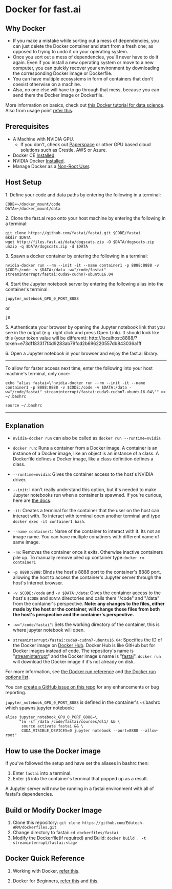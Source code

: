 # Docker for fast.ai

## Why Docker

- If you make a mistake while sorting out a mess of dependencies, you can just delete the Docker container and start from a fresh one; as opposed to trying to undo it on your operating system.
- Once you sort out a mess of dependencies, you'll never have to do it again. Even if you install a new operating system or move to a new computer, you can quickly recover your environment by downloading the corresponding Docker image or Dockerfile.
- You can have multiple ecosystems in form of containers that don't coexist otherwise on a machine.
- Also, no one else will have to go through that mess, because you can send them the Docker image or Dockerfile.

More information on basics, check out [this Docker tutorial for data science](https://towardsdatascience.com/how-docker-can-help-you-become-a-more-effective-data-scientist-7fc048ef91d5).
Also from usage point [refer this](https://tsaprailis.com/2017/10/10/Docker-for-data-science-part-1-building-jupyter-container/).


## Prerequisites

- A Machine with NVIDIA GPU.
  - If you don't, check out [Paperspace](http://forums.fast.ai/t/paperspace-setup-help/9290) or other GPU based cloud solutions such as Crestle, AWS or Azure.
- Docker CE [Installed](https://docs.docker.com/engine/installation/linux/docker-ce/ubuntu/).
- NVIDIA Docker [Installed](https://github.com/NVIDIA/nvidia-docker).
- Manage Docker as a [Non-Root User](https://docs.docker.com/install/linux/linux-postinstall/).


## Host Setup

1\. Define your code and data paths by entering the following in a terminal:

```
CODE=~/docker_mount/code
DATA=~/docker_mount/data
```

2\. Clone the fast.ai repo onto your host machine by entering the following in a terminal:

```
git clone https://github.com/fastai/fastai.git $CODE/fastai
mkdir $DATA
wget http://files.fast.ai/data/dogscats.zip -O $DATA/dogscats.zip
unzip -q $DATA/dogscats.zip -d $DATA
```

3\. Spawn a docker container by entering the following in a terminal:

`nvidia-docker run --rm --init -it --name container1 -p 8888:8888 -v $CODE:/code -v $DATA:/data -w="/code/fastai" streaminterrupt/fastai:cuda9-cudnn7-ubuntu16.04`

4\. Start the Jupyter notebook server by entering the following alias into the container's terminal:

`jupyter_notebook_GPU_0_PORT_8888`

or

`j8`

5\. Authenticate your browser by opening the Jupyter notebook link that you see in the output (e.g. right click and press Open Link). It should look like this (your token value will be different): http://localhost:8888/?token=e73df183317f4d9283ab79fcd2b696220557db843036a1ff

6\. Open a Jupyter notebook in your browser and enjoy the fast.ai library.

---

To allow for faster access next time, enter the following into your host machine's terminal, only once:

`echo "alias fastai=\"nvidia-docker run --rm --init -it --name container1 -p 8888:8888 -v $CODE:/code -v $DATA:/data -w="/code/fastai" streaminterrupt/fastai:cuda9-cudnn7-ubuntu16.04\"" >> ~/.bashrc`

`source ~/.bashrc`

---

## Explanation

- `nvidia-docker run` can also be called as `docker run --runtime=nvidia` 

- `docker run`: Runs a container from a Docker image. A container is an instance of a Docker image, like an object is an instance of a class. A Dockerfile defines a Docker image, like a class definition defines a class.

- `--runtime=nvidia`: Gives the container access to the host's NVIDIA driver.

- `--init`: I don't really understand this option, but it's needed to make Jupyter notebooks run when a container is spawned. If you're curious, here are [the docs](https://docs.docker.com/engine/reference/run/#specify-an-init-process).

- `-it`: Creates a terminal for the container that the user on the host can interact with. To interact with terminal open another terminal and type `docker exec -it container1 bash`.

- `--name container1`: Name of the container to interact with it. Its not an image name. You can have multiple conatiners with different name of same image.

- `-rm`: Removes the container once it exits. Otherwise inactive containers pile up. To manually remove piled up container type `docker rm container1`

- `-p 8888:8888`: Binds the host's 8888 port to the container's 8888 port, allowing the host to access the container's Jupyter server through the host's Internet browser.

- `-v $CODE:/code` and `-v $DATA:/data`: Gives the container access to the host's `$CODE` and `$DATA` directories and calls them "/code" and "/data" from the container's perspective. **Note: any changes to the files, either made by the host or the container, will change those files from both the host's perspective and the container's perspective.**

- `-w="/code/fastai"`: Sets the working directory of the container, this is where jupyter notebook will open.

- `streaminterrupt/fastai:cuda9-cudnn7-ubuntu16.04`: Specifies the ID of the Docker image on [Docker Hub](https://hub.docker.com/). Docker Hub is like GitHub but for Docker images instead of code. The repository's name is "[streaminterrupt](https://hub.docker.com/r/streaminterrupt/fastai/)" and the Docker image's name is "[fastai](https://hub.docker.com/r/streaminterrupt/fastai/)". `docker run` will download the Docker image if it's not already on disk.

For more information, see [the Docker run reference](https://docs.docker.com/engine/reference/run/) and [the Docker run options list](https://docs.docker.com/engine/reference/commandline/run/).

You can [create a GitHub issue on this repo](https://github.com/Edutech-ARM/dockerfiles/issues/new) for any enhancements or bug reporting.

`jupyter_notebook_GPU_0_PORT_8888` is defined in the container's ~/.bashrc which spawns jupyter notebook:

```
alias jupyter_notebook_GPU_0_PORT_8888=\
      "ln -sf /data /code/fastai/courses/dl1/ && \
       source activate fastai && \
       CUDA_VISIBLE_DEVICES=0 jupyter notebook --port=8888 --allow-root"
```


## How to use the Docker image

If you've followed the setup and have set the aliases in bashrc then:

1. Enter `fastai` into a terminal.
2. Enter `j8` into the container's terminal that popped up as a result.

A Jupyter server will now be running in a fastai environment with all of fastai's dependencies.


## Build or Modify Docker Image

1. Clone this repository: `git clone https://github.com/Edutech-ARM/dockerfiles.git`
2. Change directory to fastai: `cd dockerfiles/fastai`
3. Modify the Dockerfile(if required) and Build: `docker build . -t streaminterrupt/fastai:<tag>`


## Docker Quick Reference

1. Working with Docker, [refer this](https://tsaprailis.com/2017/10/10/Docker-for-data-science-part-1-building-jupyter-container/).

2. Docker for Beginners, [refer this](https://medium.freecodecamp.org/a-beginner-friendly-introduction-to-containers-vms-and-docker-79a9e3e119b) and [this](https://towardsdatascience.com/how-docker-can-help-you-become-a-more-effective-data-scientist-7fc048ef91d5).





